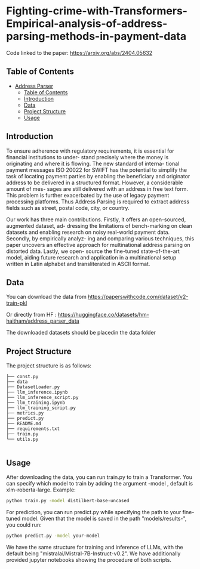 # Fighting-crime-with-Transformers-Empirical-analysis-of-address-parsing-methods-in-payment-data
Code linked to the paper: https://arxiv.org/abs/2404.05632

## Table of Contents

- [Address Parser](#address-parser)
  - [Table of Contents](#table-of-contents)
  - [Introduction](#introduction)
  - [Data](#data)
  - [Project Structure](#project-structure)
  - [Usage](#usage)

## Introduction

To ensure adherence with regulatory requirements,
it is essential for financial institutions to under-
stand precisely where the money is originating and
where it is flowing. The new standard of interna-
tional payment messages ISO 20022 for SWIFT
has the potential to simplify the task of locating
payment parties by enabling the beneficiary and
originator address to be delivered in a structured
format. However, a considerable amount of mes-
sages are still delivered with an address in free text
form. This problem is further exacerbated by the
use of legacy payment processing platforms. Thus
Address Parsing is required to extract address fields
such as street, postal code, city, or country.

Our work has three main contributions. Firstly,
it offers an open-sourced, augmented dataset, ad-
dressing the limitations of bench-marking on clean
datasets and enabling research on noisy real-world
payment data. Secondly, by empirically analyz-
ing and comparing various techniques, this paper
uncovers an effective approach for multinational
address parsing on distorted data. Lastly, we open-
source the fine-tuned state-of-the-art model, aiding
future research and application in a multinational
setup written in Latin alphabet and transliterated in
ASCII format.


## Data

You can download the data from https://paperswithcode.com/dataset/v2-train-pkl

Or directly from HF : https://huggingface.co/datasets/hm-haitham/address_parser_data

The downloaded datasets should be placedin the data folder

## Project Structure

The project structure is as follows:

```
├── const.py
├── data
├── DatasetLoader.py
├── llm_inference.ipynb
├── llm_inference_script.py
├── llm_training.ipynb
├── llm_training_script.py
├── metrics.py
├── predict.py
├── README.md
├── requirements.txt
├── train.py
└── utils.py


```

## Usage
After downloading the data, you can run train.py to train a Transformer. You can specify which model to train by adding the argument -model <your-model-from-huggingface>, default is xlm-roberta-large. Example:
```bash
python train.py -model distilbert-base-uncased
```
For prediction, you can run predict.py while specifying the path to your fine-tuned model. Given that the model is saved in the path "models/results-<your-model>", you could run:
```bash
python predict.py -model your-model
```
We have the same structure for training and inference of LLMs, with the default being "mistralai/Mistral-7B-Instruct-v0.2". We have additionally provided jupyter notebooks showing the procedure of both scripts.
